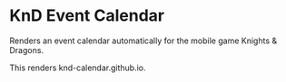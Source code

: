 # KnD Event Calendar

Renders an event calendar automatically for the mobile game Knights & Dragons.

This renders knd-calendar.github.io.

